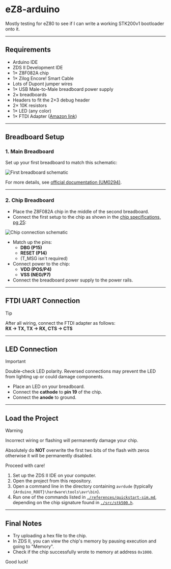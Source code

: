 # eZ8-arduino

Mostly testing for eZ80 to see if I can write a working STK200v1 bootloader onto it.

---

## Requirements

- Arduino IDE
- ZDS II Development IDE
- 1× Z8F082A chip
- 1× Zilog Encore! Smart Cable
- Lots of Dupont jumper wires
- 1× USB Male-to-Male breadboard power supply
- 2× breadboards
- Headers to fit the 2×3 debug header
- 2× 10K resistors
- 1× LED (any color)
- 1× FTDI Adapter ([Amazon link](https://amzn.to/459oyPt))

---

## Breadboard Setup

### 1. Main Breadboard

Set up your first breadboard to match this schematic:

![First breadboard schematic](https://github.com/user-attachments/assets/5b9c4453-960e-4375-94ff-60c94400f41a)

For more details, see [official documentation (UM0294)](https://www.zilog.com/docs/devtools/UM0294.pdf).

---

### 2. Chip Breadboard

- Place the Z8F082A chip in the middle of the second breadboard.
- Connect the first setup to the chip as shown in the [chip specifications, pg 25](https://www.zilog.com/docs/z8encorexp/ps0228.pdf):

![Chip connection schematic](https://github.com/user-attachments/assets/52e8841c-906c-403f-86c0-d8cd12ead21d)

- Match up the pins:
  - **DBG (P15)**
  - **RESET (P14)**
  - (T_MSG isn't required)
- Connect power to the chip:
  - **VDD (POS/P4)**
  - **VSS (NEG/P7)**
- Connect the breadboard power supply to the power rails.

---

## FTDI UART Connection

> [!TIP]  
> After all wiring, connect the FTDI adapter as follows:  
> **RX → TX, TX → RX, CTS → CTS**

---

## LED Connection

> [!IMPORTANT]  
> Double-check LED polarity. Reversed connections may prevent the LED from lighting up or could damage components.

- Place an LED on your breadboard.
- Connect the **cathode** to **pin 19** of the chip.
- Connect the **anode** to ground.

---

## Load the Project

> [!WARNING]  
> Incorrect wiring or flashing will permanently damage your chip.
>
> Absolutely do **NOT** overwrite the first two bits of the flash with zeros otherwise it will be permanently disabled.
>
> Proceed with care!

1. Set up the ZDS II IDE on your computer.
2. Open the project from this repository.
3. Open a command line in the directory containing `avrdude` (typically `{Arduino_ROOT}\hardware\tools\avr\bin`).
4. Run one of the commands listed in [`./references/quickstart-sim.md`](./references/quickstart-sim.md), depending on the chip signature found in [`./src/stk500.h`](./src/stk500.h).

---

## Final Notes

- Try uploading a hex file to the chip.
- In ZDS II, you can view the chip's memory by pausing execution and going to "Memory".
- Check if the chip successfully wrote to memory at address `0x1000`.

Good luck!
